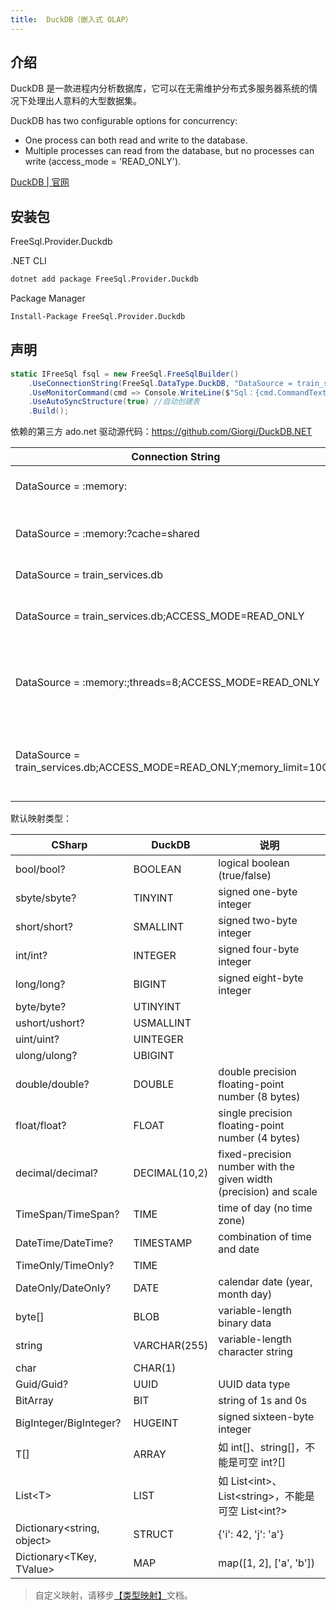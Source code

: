 ```yaml
---
title:  DuckDB（嵌入式 OLAP）
---
```


## 介绍

DuckDB 是一款进程内分析数据库，它可以在无需维护分布式多服务器系统的情况下处理出人意料的大型数据集。

DuckDB has two configurable options for concurrency:

- One process can both read and write to the database.
- Multiple processes can read from the database, but no processes can write (access_mode = 'READ_ONLY').

[DuckDB | 官网 ](https://duckdb.org/docs/)

## 安装包

FreeSql.Provider.Duckdb

.NET CLI

```bash
dotnet add package FreeSql.Provider.Duckdb
```

Package Manager

```bash
Install-Package FreeSql.Provider.Duckdb
```

## 声明

```csharp
static IFreeSql fsql = new FreeSql.FreeSqlBuilder()
    .UseConnectionString(FreeSql.DataType.DuckDB, "DataSource = train_services.db")
    .UseMonitorCommand(cmd => Console.WriteLine($"Sql：{cmd.CommandText}"))
    .UseAutoSyncStructure(true) //自动创建表
    .Build();
```

依赖的第三方 ado.net 驱动源代码：https://github.com/Giorgi/DuckDB.NET

| Connection String	| Description| 
| - | - |
| DataSource = :memory:	| Connect to a new in-memory database| 
| DataSource = :memory:?cache=shared | Connect to a shared, in-memory database| 
| DataSource = train_services.db	| Connect to train_services.db| 
| DataSource = train_services.db;ACCESS_MODE=READ_ONLY	| Connect to train_services.db, make connection read-only| 
| DataSource = :memory:;threads=8;ACCESS_MODE=READ_ONLY	| Connect to a new in-memory database, limit threads to 8, make connection read-only| 
| DataSource = train_services.db;ACCESS_MODE=READ_ONLY;memory_limit=10GB	| Connect to train_services.db, make connection read-only, limit RAM usage to 10GB| 

默认映射类型：

| CSharp	| DuckDB | 说明 |
| - | - | - |
| bool/bool?  | BOOLEAN | logical boolean (true/false) |
| sbyte/sbyte?   | TINYINT | signed one-byte integer |
| short/short?  | SMALLINT | signed two-byte integer |
| int/int?  | INTEGER | signed four-byte integer |
| long/long?  | BIGINT | signed eight-byte integer |
| byte/byte?  | UTINYINT | |
| ushort/ushort?  | USMALLINT | |
| uint/uint?  | UINTEGER | |
| ulong/ulong?  | UBIGINT | |
| double/double?  | DOUBLE | double precision floating-point number (8 bytes) |
| float/float?  | FLOAT | single precision floating-point number (4 bytes) |
| decimal/decimal?  | DECIMAL(10,2) | fixed-precision number with the given width (precision) and scale |
| TimeSpan/TimeSpan?  | TIME | time of day (no time zone) |
| DateTime/DateTime?  | TIMESTAMP | combination of time and date |
| TimeOnly/TimeOnly?  | TIME |  |
| DateOnly/DateOnly?  | DATE |	calendar date (year, month day) |
| byte[]  | BLOB | variable-length binary data |
| string  | VARCHAR(255) | variable-length character string |
| char  | CHAR(1) | |
| Guid/Guid?  | UUID | UUID data type |
| BitArray  | BIT | string of 1s and 0s |
| BigInteger/BigInteger?  | HUGEINT | signed sixteen-byte integer |
| T[] | ARRAY | 如 int[]、string[]，不能是可空 int?[] |
| List\<T\> | LIST | 如 List\<int\>、List\<string\>，不能是可空 List\<int?\> |
| Dictionary\<string, object\> | STRUCT | {'i': 42, 'j': 'a'} |
| Dictionary\<TKey, TValue\> | MAP | map([1, 2], ['a', 'b']) |

> 自定义映射，请移步[【类型映射】](type-mapping.md)文档。